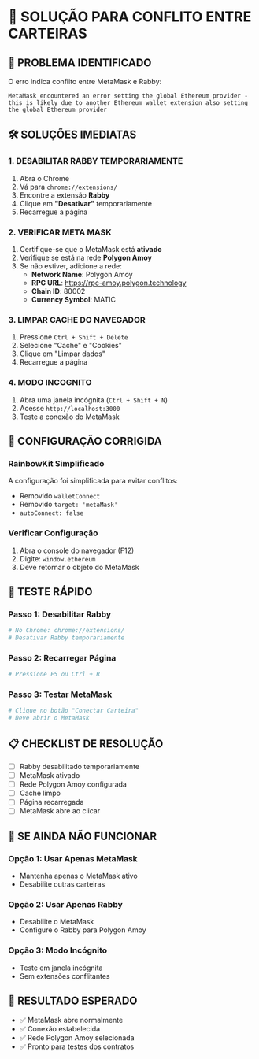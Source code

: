 # 🔧 SOLUÇÃO PARA CONFLITO ENTRE CARTEIRAS

## 🚨 PROBLEMA IDENTIFICADO
O erro indica conflito entre MetaMask e Rabby:
```
MetaMask encountered an error setting the global Ethereum provider - this is likely due to another Ethereum wallet extension also setting the global Ethereum provider
```

## 🛠️ SOLUÇÕES IMEDIATAS

### 1. **DESABILITAR RABBY TEMPORARIAMENTE**
1. Abra o Chrome
2. Vá para `chrome://extensions/`
3. Encontre a extensão **Rabby**
4. Clique em **"Desativar"** temporariamente
5. Recarregue a página

### 2. **VERIFICAR META MASK**
1. Certifique-se que o MetaMask está **ativado**
2. Verifique se está na rede **Polygon Amoy**
3. Se não estiver, adicione a rede:
   - **Network Name**: Polygon Amoy
   - **RPC URL**: https://rpc-amoy.polygon.technology
   - **Chain ID**: 80002
   - **Currency Symbol**: MATIC

### 3. **LIMPAR CACHE DO NAVEGADOR**
1. Pressione `Ctrl + Shift + Delete`
2. Selecione "Cache" e "Cookies"
3. Clique em "Limpar dados"
4. Recarregue a página

### 4. **MODO INCOGNITO**
1. Abra uma janela incógnita (`Ctrl + Shift + N`)
2. Acesse `http://localhost:3000`
3. Teste a conexão do MetaMask

## 🔧 CONFIGURAÇÃO CORRIGIDA

### **RainbowKit Simplificado**
A configuração foi simplificada para evitar conflitos:
- Removido `walletConnect`
- Removido `target: 'metaMask'`
- `autoConnect: false`

### **Verificar Configuração**
1. Abra o console do navegador (F12)
2. Digite: `window.ethereum`
3. Deve retornar o objeto do MetaMask

## 🚀 TESTE RÁPIDO

### **Passo 1: Desabilitar Rabby**
```bash
# No Chrome: chrome://extensions/
# Desativar Rabby temporariamente
```

### **Passo 2: Recarregar Página**
```bash
# Pressione F5 ou Ctrl + R
```

### **Passo 3: Testar MetaMask**
```bash
# Clique no botão "Conectar Carteira"
# Deve abrir o MetaMask
```

## 📋 CHECKLIST DE RESOLUÇÃO

- [ ] Rabby desabilitado temporariamente
- [ ] MetaMask ativado
- [ ] Rede Polygon Amoy configurada
- [ ] Cache limpo
- [ ] Página recarregada
- [ ] MetaMask abre ao clicar

## 🔄 SE AINDA NÃO FUNCIONAR

### **Opção 1: Usar Apenas MetaMask**
- Mantenha apenas o MetaMask ativo
- Desabilite outras carteiras

### **Opção 2: Usar Apenas Rabby**
- Desabilite o MetaMask
- Configure o Rabby para Polygon Amoy

### **Opção 3: Modo Incógnito**
- Teste em janela incógnita
- Sem extensões conflitantes

## 🎯 RESULTADO ESPERADO
- ✅ MetaMask abre normalmente
- ✅ Conexão estabelecida
- ✅ Rede Polygon Amoy selecionada
- ✅ Pronto para testes dos contratos







